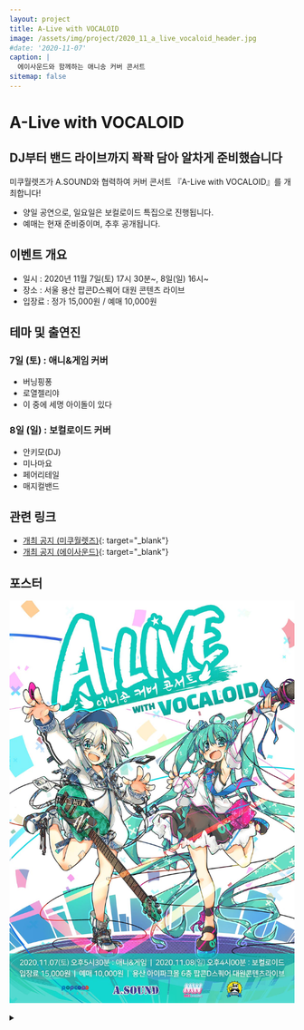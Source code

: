 ```yaml
---
layout: project
title: A-Live with VOCALOID
image: /assets/img/project/2020_11_a_live_vocaloid_header.jpg
#date: '2020-11-07'
caption: |
  에이사운드와 함께하는 애니송 커버 콘서트
sitemap: false
---
```


# A-Live with VOCALOID

## DJ부터 밴드 라이브까지 꽉꽉 담아 알차게 준비했습니다

미쿠월렛즈가 A.SOUND와 협력하여 커버 콘서트 『A-Live with VOCALOID』를 개최합니다!

* 양일 공연으로, 일요일은 보컬로이드 특집으로 진행됩니다.
* 예매는 현재 준비중이며, 추후 공개됩니다.

## 이벤트 개요
- 일시 : 2020년 11월 7일(토) 17시 30분~, 8일(일) 16시~
- 장소 : 서울 용산 팝콘D스퀘어 대원 콘텐츠 라이브
- 입장료 : 정가 15,000원 / 예매 10,000원

## 테마 및 출연진
### 7일 (토) : 애니&게임 커버
- 버닝핑퐁
- 로열젤리야
- 이 중에 세명 아이돌이 있다

### 8일 (일) : 보컬로이드 커버
- 안키모(DJ)
- 미나마요
- 페어리테일
- 매지컬밴드

## 관련 링크
- [개최 공지 (미쿠월렛즈)](https://twitter.com/MikuWallets/status/1313053538377900033){: target="_blank"}
- [개최 공지 (에이사운드)](https://cafe.naver.com/anisound/252102){: target="_blank"}

## 포스터

![poster](/assets/img/project/2020_11_a_live_vocaloid_poster.jpg)

<details>
<summary data-closed="더보기" data-open="접기"></summary>
<!-- 스타일 적용시 div 래핑 -->
<div markdown="1" style="padding: 15px 0">

![poster_1st](/assets/img/project/2020_11_a_live_vocaloid_poster_1.jpg){: loading="lazy"}

![poster_2nd](/assets/img/project/2020_11_a_live_vocaloid_poster_2.jpg){: loading="lazy"}

</div>
</details>
